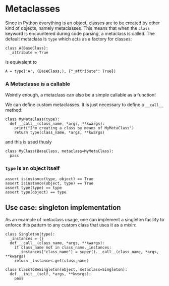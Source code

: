# Metaclasses
Since in Python everything is an object, classes are to be created by other kind of objects, namely metaclasses. This means that when the `class` keyword is encountered during code parsing, a metaclass is called. The default metaclass is `type` which acts as a factory for classes:
```
class A(BaseClass):
  _attribute = True
```
is equivalent to
```
A = type('A', (BaseClass,), {"_attribute": True})
```

### A Metaclasse is a callable
Weirdly enough, a metaclass can also be a simple callable as a function!

We can define custom metaclasses. It is just necessary to define a `__call__` method:
```
class MyMetaClass(type):
  def __call__(class_name, *args, **kwargs):
    print("I'm creating a class by means of MyMetaClass")
    return type(class_name, *args, **kwargs)
```
and this is used thusly
```
class MyClass(BaseClass, metaclass=MyMetaClass):
  pass
```

### `type` is an object itself
```
assert isinstance(type, object) == True
assert isinstance(object, type) == True
assert type(type) == type
assert type(object) == type
```

## Use case: singleton implementation
As an example of metaclass usage, one can implement a singleton facility to enforce this pattern to any custom class that uses it as a mixin:
```
class Singleton(type):
  _instances = {}
  def __call__(class_name, *args, **kwargs):
    if class_name not in class_name._instances:
      _instances["class_name"] = super().__call__(class_name, *args, **kwargs)
    return _instances.get(class_name)

class ClassToBeSingleton(object, metaclass=Singleton):
  def __init__(self, *args, **kwargs):
    pass 
```
